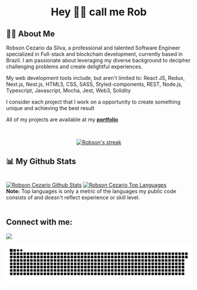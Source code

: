 <h1 align="center">Hey 👋🏻 call me Rob</h1>


## 🙋‍♂️ About Me

Robson Cezario da Silva, a professional and talented Software Engineer specialized in Full-stack and blockchain development, currently based in Brazil. I am passionate about leveraging my diverse background to decipher challenging problems and create delightful experiences.

My web development tools include, but aren't limited to: React JS, Redux, Next.js, Nest.js, HTML5, CSS, SASS, Styled-components, REST, Node.js, Typescript, Javascript, Mocha, Jest, Web3, Solidity

I consider each project that I work on a opportunity to create something unique and achieving the best result

All of my projects are available at my **[portfolio](https://robsoncezario.com)**


<br/>

<p align="center">
    <a href="https://github.com/robsoncezario/github-readme-streak-stats">
        <img title="🔥 Get streak stats for your profile at git.io/streak-stats" alt="Robson's streak" src="https://github-readme-streak-stats.herokuapp.com/?user=robsoncezario&theme=black-ice&hide_border=true&stroke=0000&background=060A0CD0"/>
    </a>
</p>

## 📊 My Github Stats

  <br/>
    <a href="https://github.com/robsoncezario/github-readme-stats"><img alt="Robson Cezario Github Stats" src="https://github-readme-stats.vercel.app/api?username=robsoncezario&show_icons=true&count_private=true&theme=react&hide_border=true&bg_color=0D1117" /></a>
  <a href="https://github.com/robsoncezario/github-readme-stats"><img alt="Robson Cezario Top Languages" src="https://github-readme-stats.vercel.app/api/top-langs/?username=robsoncezario&langs_count=8&count_private=true&layout=compact&theme=react&hide_border=true&bg_color=0D1117" /></a>
  <br/>
  <b>Note:</b> Top languages is only a metric of the languages my public code consists of and doesn't reflect experience or skill level.

<br/>
<br/>

## Connect with me:
<p align="left">

<a href = "https://www.linkedin.com/in/robsoncezario/"><img src="https://img.icons8.com/fluent/48/000000/linkedin.png"/></a>

</p>

![Snake animation](https://github.com/robsoncezario/robsoncezario/blob/output/github-contribution-grid-snake.svg)
